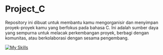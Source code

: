 # Project_C
Repository ini dibuat untuk membantu kamu mengorganisir dan menyimpan proyek-proyek kamu yang berfokus pada bahasa C. Ini adalah sumber daya yang sempurna untuk melacak perkembangan proyek, berbagi dengan komunitas, atau berkolaborasi dengan sesama pengembang.

[![My Skills](https://skillicons.dev/icons?i=vscode,c)](https://skillicons.dev)

